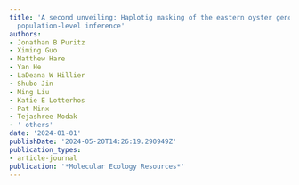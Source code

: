 ```yaml
---
title: 'A second unveiling: Haplotig masking of the eastern oyster genome improves
  population-level inference'
authors:
- Jonathan B Puritz
- Ximing Guo
- Matthew Hare
- Yan He
- LaDeana W Hillier
- Shubo Jin
- Ming Liu
- Katie E Lotterhos
- Pat Minx
- Tejashree Modak
- ' others'
date: '2024-01-01'
publishDate: '2024-05-20T14:26:19.290949Z'
publication_types:
- article-journal
publication: '*Molecular Ecology Resources*'
---
```

